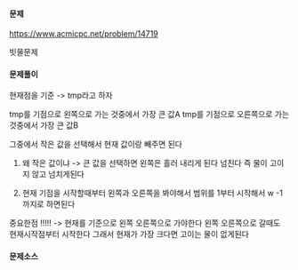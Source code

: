 #### 문제 
https://www.acmicpc.net/problem/14719

빗물문제

#### 문제풀이

현재점을 기준 -> tmp라고 하자 

tmp를 기점으로 왼쪽으로 가는 것중에서 가장 큰 값A 
tmp를 기점으로 오른쪽으로 가는 것중에서 가장 큰 값B

그중에서 작은 값을 선택해서 현재 값이랑 빼주면 된다 

1. 왜 작은 값이냐 -> 큰 값을 선택하면 왼쪽은 흘러 내리게 된다 넘친다 
즉 물이 고이지 않고 넘치게된다 

2. 현재 기점을 시작할때부터 왼쪽과 오른쪽을 봐야해서 범위를 1부터 시작해서 w -1까지로 하면된다 


중요한점 !!!!! -> 현재를 기준으로 왼쪽 오른쪽으로 가야한다 
왼쪽 오른쪽으로 갈때도 현재시작점부터 시작한다 
그래서 현재가 가장 크다면 고이는 물이 없게된다 
#### 문제소스 

````

````